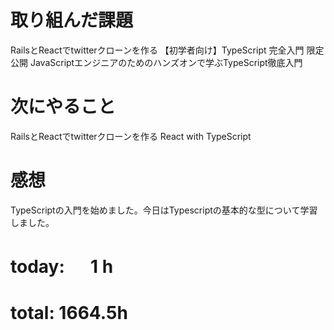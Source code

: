 # 取り組んだ課題
RailsとReactでtwitterクローンを作る 【初学者向け】TypeScript 完全入門 限定公開 JavaScriptエンジニアのためのハンズオンで学ぶTypeScript徹底入門

# 次にやること
RailsとReactでtwitterクローンを作る React with TypeScript

# 感想
TypeScriptの入門を始めました。今日はTypescriptの基本的な型について学習しました。

# today: 　 1 h

# total: 1664.5h
